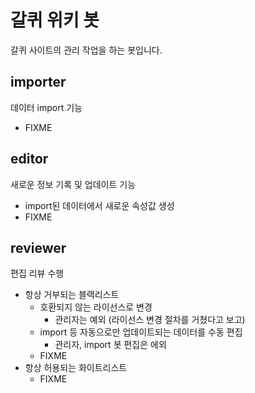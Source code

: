# 갈퀴 위키 봇

갈퀴 사이트의 관리 작업을 하는 봇입니다.

## importer

데이터 import 기능

- FIXME

## editor

새로운 정보 기록 및 업데이트 기능

- import된 데이터에서 새로운 속성값 생성
- FIXME

## reviewer

편집 리뷰 수행

- 항상 거부되는 블랙리스트
  - 호환되지 않는 라이선스로 변경
    - 관리자는 예외 (라이선스 변경 절차를 거쳤다고 보고)
  - import 등 자동으로만 업데이트되는 데이터를 수동 편집
    - 관리자, import 봇 편집은 에외
  - FIXME
- 항상 허용되는 화이트리스트
  - FIXME
